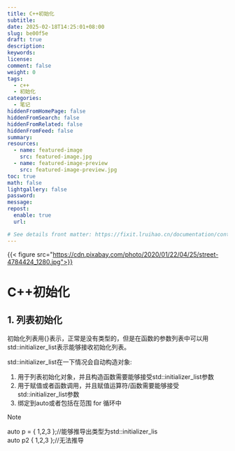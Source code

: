 ```yaml
---
title: C++初始化
subtitle:
date: 2025-02-18T14:25:01+08:00
slug: be00f5e
draft: true
description:
keywords:
license:
comment: false
weight: 0
tags:
  - c++
  - 初始化
categories:
  - 笔记
hiddenFromHomePage: false
hiddenFromSearch: false
hiddenFromRelated: false
hiddenFromFeed: false
summary:
resources:
  - name: featured-image
    src: featured-image.jpg
  - name: featured-image-preview
    src: featured-image-preview.jpg
toc: true
math: false
lightgallery: false
password:
message:
repost:
  enable: true
  url:

# See details front matter: https://fixit.lruihao.cn/documentation/content-management/introduction/#front-matter
---
```


<!--more-->
{{< figure src="https://cdn.pixabay.com/photo/2020/01/22/04/25/street-4784424_1280.jpg">}}

# C++初始化

## 1. 列表初始化

初始化列表用{}表示，正常是没有类型的，但是在函数的参数列表中可以用std::initializer_list表示能够接收初始化列表。

std::initializer_list在一下情况会自动构造对象:

1. 用于列表初始化对象，并且构造函数需要能够接受std::initializer_list参数
2. 用于赋值或者函数调用，并且赋值运算符/函数需要能够接受std::initializer_list参数
3. 绑定到auto或者包括在范围 for 循环中

> [!NOTE]
> auto p = { 1,2,3 };//能够推导出类型为std::initializer_lis  
> auto p2  { 1,2,3 };//无法推导